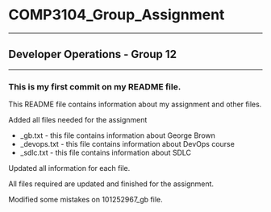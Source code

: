 # COMP3104_Group_Assignment
-------------------------------------------------------------------------------------------------------------------------
## Developer Operations - Group 12
-------------------------------------------------------------------------------------------------------------------------
### This is my first commit on my README file.

This README file contains information about my assignment and other files.

Added all files needed for the assignment
- _gb.txt       - this file contains information about George Brown
- _devops.txt   - this file contains information about DevOps course
- _sdlc.txt     - this file contains information about SDLC

Updated all information for each file.

All files required are updated and finished for the assignment.

Modified some mistakes on 101252967_gb file.